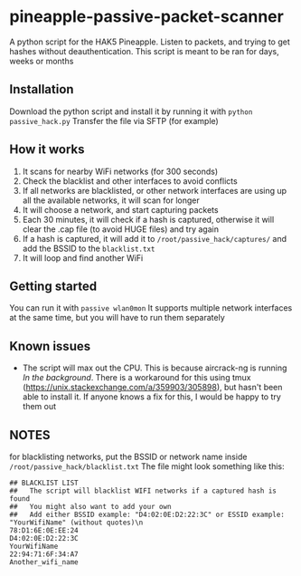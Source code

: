 # pineapple-passive-packet-scanner
A python script for the HAK5 Pineapple. Listen to packets, and trying to get hashes without deauthentication.
This script is meant to be ran for days, weeks or months

## Installation
Download the python script and install it by running it with `python passive_hack.py`
Transfer the file via SFTP (for example)

## How it works

1. It scans for nearby WiFi networks (for 300 seconds)
2. Check the blacklist and other interfaces to avoid conflicts
3. If all networks are blacklisted, or other network interfaces are using up all the available networks, it will scan for longer
4. It will choose a network, and start capturing packets
5. Each 30 minutes, it will check if a hash is captured, otherwise it will clear the .cap file (to avoid HUGE files) and try again
6. If a hash is captured, it will add it to `/root/passive_hack/captures/` and add the BSSID to the `blacklist.txt`
7. It will loop and find another WiFi

## Getting started
You can run it with `passive wlan0mon`
It supports multiple network interfaces at the same time, but you will have to run them separately

## Known issues
- The script will max out the CPU. This is because aircrack-ng is running *In the background*. There is a workaround for this using tmux (https://unix.stackexchange.com/a/359903/305898), but hasn't been able to install it. If anyone knows a fix for this, I would be happy to try them out

## NOTES
for blacklisting networks, put the BSSID or network name inside `/root/passive_hack/blacklist.txt`
The file might look something like this:

    ## BLACKLIST LIST
    ##   The script will blacklist WIFI networks if a captured hash is found
    ##   You might also want to add your own
    ##   Add either BSSID example: "D4:02:0E:D2:22:3C" or ESSID example: "YourWifiName" (without quotes)\n
    78:D1:6E:0E:EE:24
    D4:02:0E:D2:22:3C
    YourWifiName
    22:94:71:6F:34:A7
    Another_wifi_name
